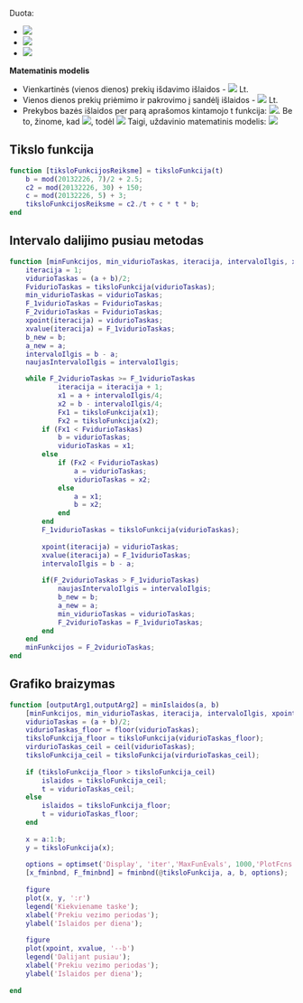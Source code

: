 Duota:
* ![](/OperacijuTyrimasIrTaikymai/b.gif)
* ![](/OperacijuTyrimasIrTaikymai/c2.gif)
* ![](/OperacijuTyrimasIrTaikymai/c.gif)

**Matematinis modelis**
* Vienkartinės (vienos dienos) prekių išdavimo išlaidos - ![](/OperacijuTyrimasIrTaikymai/Vien.gif) Lt.
* Vienos dienos prekių priėmimo ir pakrovimo į sandėlį išlaidos - ![](/OperacijuTyrimasIrTaikymai/VienD.gif) Lt.
* Prekybos bazės išlaidos per parą aprašomos kintamojo t funkcija:
![](/OperacijuTyrimasIrTaikymai/IslaidPerPara.gif).
Be to, žinome, kad ![](/OperacijuTyrimasIrTaikymai/Kad.gif), todėl ![](/OperacijuTyrimasIrTaikymai/todel.gif)
Taigi, uždavinio matematinis modelis: ![](/OperacijuTyrimasIrTaikymai/MatMod.gif)


## Tikslo funkcija
```Matlab
function [tiksloFunkcijosReiksme] = tiksloFunkcija(t)
    b = mod(20132226, 7)/2 + 2.5;
    c2 = mod(20132226, 30) + 150;
    c = mod(20132226, 5) + 3;
    tiksloFunkcijosReiksme = c2./t + c * t * b;
end
```

## Intervalo dalijimo pusiau metodas
```Matlab
function [minFunkcijos, min_vidurioTaskas, iteracija, intervaloIlgis, xpoint, xvalue] = intervaloDalijimasPusiau(a, b) % a - pradzia, b - pabaiga
    iteracija = 1;
    vidurioTaskas = (a + b)/2;
    FvidurioTaskas = tiksloFunkcija(vidurioTaskas);
    min_vidurioTaskas = vidurioTaskas;
    F_1vidurioTaskas = FvidurioTaskas;
    F_2vidurioTaskas = FvidurioTaskas;
    xpoint(iteracija) = vidurioTaskas;
    xvalue(iteracija) = F_1vidurioTaskas;
    b_new = b;
    a_new = a;
    intervaloIlgis = b - a;
    naujasIntervaloIlgis = intervaloIlgis;

    while F_2vidurioTaskas >= F_1vidurioTaskas
            iteracija = iteracija + 1;
            x1 = a + intervaloIlgis/4;
            x2 = b - intervaloIlgis/4;
            Fx1 = tiksloFunkcija(x1);
            Fx2 = tiksloFunkcija(x2);
        if (Fx1 < FvidurioTaskas)
            b = vidurioTaskas;
            vidurioTaskas = x1;
        else
            if (Fx2 < FvidurioTaskas)
                a = vidurioTaskas;
                vidurioTaskas = x2;
            else
                a = x1;
                b = x2;
            end
        end
        F_1vidurioTaskas = tiksloFunkcija(vidurioTaskas);
    
        xpoint(iteracija) = vidurioTaskas;
        xvalue(iteracija) = F_1vidurioTaskas;
        intervaloIlgis = b - a;
    
        if(F_2vidurioTaskas > F_1vidurioTaskas)
            naujasIntervaloIlgis = intervaloIlgis;
            b_new = b;
            a_new = a;
            min_vidurioTaskas = vidurioTaskas;
            F_2vidurioTaskas = F_1vidurioTaskas;
        end
    end
    minFunkcijos = F_2vidurioTaskas;
end
```
## Grafiko braizymas
```Matlab
function [outputArg1,outputArg2] = minIslaidos(a, b)
    [minFunkcijos, min_vidurioTaskas, iteracija, intervaloIlgis, xpoint, xvalue] = intervaloDalijimasPusiau(a, b)
    vidurioTaskas = (a + b)/2;
    vidurioTaskas_floor = floor(vidurioTaskas);
    tiksloFunkcija_floor = tiksloFunkcija(vidurioTaskas_floor);
    virdurioTaskas_ceil = ceil(vidurioTaskas);
    tiksloFunkcija_ceil = tiksloFunkcija(virdurioTaskas_ceil);
    
    if (tiksloFunkcija_floor > tiksloFunkcija_ceil)
        islaidos = tiksloFunkcija_ceil;
        t = vidurioTaskas_ceil;
    else
        islaidos = tiksloFunkcija_floor;
        t = vidurioTaskas_floor;
    end
    
    x = a:1:b;
    y = tiksloFunkcija(x);
    
    options = optimset('Display', 'iter','MaxFunEvals', 1000,'PlotFcns', @optimplotfval , 'TolX', intervaloIlgis);
    [x_fminbnd, F_fminbnd] = fminbnd(@tiksloFunkcija, a, b, options);
    
    figure
    plot(x, y, ':r')
    legend('Kiekviename taske');
    xlabel('Prekiu vezimo periodas');
    ylabel('Islaidos per diena');
    
    figure
    plot(xpoint, xvalue, '--b')
    legend('Dalijant pusiau');
    xlabel('Prekiu vezimo periodas');
    ylabel('Islaidos per diena');
    
end
```
